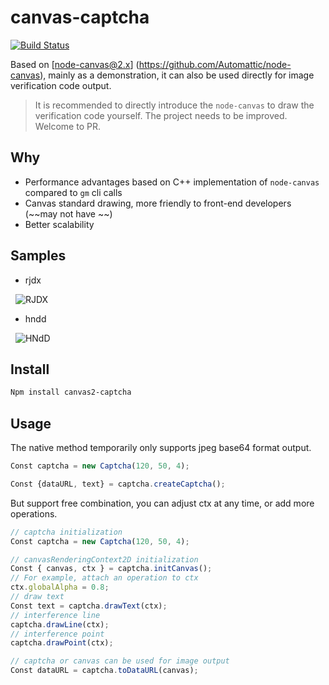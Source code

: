 # canvas-captcha
[![Build Status](https://travis-ci.org/Claude-Ray/canvas-captcha.svg?branch=master)](https://travis-ci.org/Claude-Ray/canvas-captcha )

Based on [node-canvas@2.x] (https://github.com/Automattic/node-canvas), mainly as a demonstration, it can also be used directly for image verification code output.

> It is recommended to directly introduce the `node-canvas` to draw the verification code yourself. The project needs to be improved. Welcome to PR.

## Why
- Performance advantages based on C++ implementation of `node-canvas` compared to `gm` cli calls
- Canvas standard drawing, more friendly to front-end developers (~~may not have ~~)
- Better scalability

## Samples

- rjdx

  ![RJDX](docs/rjdx.jpg)

- hndd

  ![HNdD](docs/hndd.jpg)

## Install
```sh
Npm install canvas2-captcha
```

## Usage
The native method temporarily only supports jpeg base64 format output.

```js
Const captcha = new Captcha(120, 50, 4);

Const {dataURL, text} = captcha.createCaptcha();
```

But support free combination, you can adjust ctx at any time, or add more operations.
```js
// captcha initialization
Const captcha = new Captcha(120, 50, 4);

// canvasRenderingContext2D initialization
Const { canvas, ctx } = captcha.initCanvas();
// For example, attach an operation to ctx
ctx.globalAlpha = 0.8;
// draw text
Const text = captcha.drawText(ctx);
// interference line
captcha.drawLine(ctx);
// interference point
captcha.drawPoint(ctx);

// captcha or canvas can be used for image output
Const dataURL = captcha.toDataURL(canvas);
```

